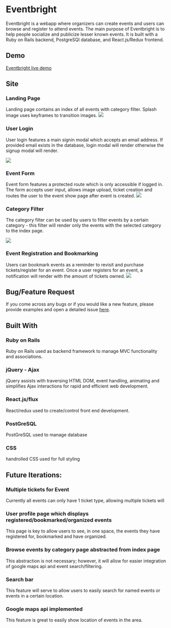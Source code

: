 # Eventbright

Eventbright is a webapp where organizers can create events and users can browse and register to attend events. The main purpose of Eventbright is to help people socialize and publicize lesser known events. It is built with a Ruby on Rails backend, PostgreSQl database, and React.js/Redux frontend.

## Demo

[Eventbright live demo](https://eventbrightapp.herokuapp.com/?#/)

## Site

### Landing Page
Landing page contains an index of all events with category filter. Splash image uses keyframes to transition images.
![](https://media.giphy.com/media/l2RnqHpzAdYOYbXTq/giphy.gif)
### User Login
User login features a main signin modal which accepts an email address. If provided email exists in the database, login modal will render otherwise the signup modal will render.

![](https://media.giphy.com/media/26u8yCRFQ1Tczvtzq/giphy.gif)
### Event Form
Event form features a protected route which is only accessible if logged in. The form accepts user input, allows image upload, ticket creation and routes the user to the event show page after event is created.
![](https://media.giphy.com/media/xUOxf8BZVCRNS6Wk0w/giphy.gif)
### Category Filter
The category filter can be used by users to filter events by a certain category - this filter will render only the events with the selected category to the index page.

![](https://media.giphy.com/media/xUOxfcriYLdNIaoQNO/giphy.gif)
### Event Registration and Bookmarking
Users can bookmark events as a reminder to revisit and purchase tickets/register for an event. Once a user registers for an event, a notification will render with the amount of tickets owned.
![](https://media.giphy.com/media/xUOxfnecsDCpkovoGI/giphy.gif)

## Bug/Feature Request
If you come across any bugs or if you would like a new feature, please provide examples and open a detailed issue [here](https://github.com/MikeSalisbury/eventbright/issues/new).

## Built With

### Ruby on Rails
Ruby on Rails used as backend framework to manage MVC functionality and associations.
### jQuery - Ajax
jQuery assists with traversing HTML DOM, event handling, animating and simplifies Ajax interactions for rapid and efficient web development.
### React.js/flux
React/redux used to create/control front end development.
### PostGreSQL
PostGreSQL used to manage database
### CSS
handrolled CSS used for full styling

## Future Iterations:

### Multiple tickets for Event
Currently all events can only have 1 ticket type, allowing multiple tickets will 
### User profile page which displays registered/bookmarked/organized events
This page is key to allow users to see, in one space, the events they have registered for, bookmarked and have organized.
### Browse events by category page abstracted from index page
This abstraction is not necessary; however, it will allow for easier integration of google maps api and event search/filtering.
### Search bar
This feature will serve to allow users to easily search for named events or events in a certain location.
### Google maps api implemented
This feature is great to easily show location of events in the area.
